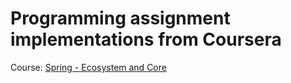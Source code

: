 # Programming assignment implementations from Coursera
Course: [Spring - Ecosystem and Core](https://www.coursera.org/learn/spring-ecosystem-and-core/home/welcome)
